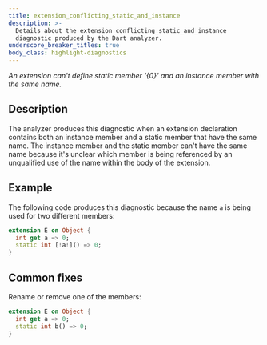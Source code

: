 ```yaml
---
title: extension_conflicting_static_and_instance
description: >-
  Details about the extension_conflicting_static_and_instance
  diagnostic produced by the Dart analyzer.
underscore_breaker_titles: true
body_class: highlight-diagnostics
---
```


_An extension can't define static member '{0}' and an instance member with the
same name._

## Description

The analyzer produces this diagnostic when an extension declaration
contains both an instance member and a static member that have the same
name. The instance member and the static member can't have the same name
because it's unclear which member is being referenced by an unqualified use
of the name within the body of the extension.

## Example

The following code produces this diagnostic because the name `a` is being
used for two different members:

```dart
extension E on Object {
  int get a => 0;
  static int [!a!]() => 0;
}
```

## Common fixes

Rename or remove one of the members:

```dart
extension E on Object {
  int get a => 0;
  static int b() => 0;
}
```
